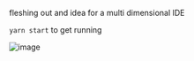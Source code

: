 fleshing out and idea for a multi dimensional IDE

`yarn start` to get running

![image](https://github.com/kraftman/3DE/assets/482309/6f510417-b8ec-49d2-b276-d0c7742eea88)





